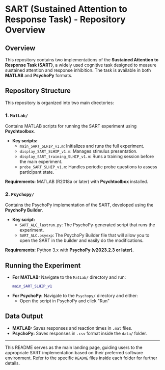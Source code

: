 # SART (Sustained Attention to Response Task) - Repository Overview

## Overview
This repository contains two implementations of the **Sustained Attention to Response Task (SART)**, a widely used cognitive task designed to measure sustained attention and response inhibition. The task is available in both **MATLAB** and **PsychoPy** formats.

## Repository Structure
This repository is organized into two main directories:

### 1. `MatLab/`
Contains MATLAB scripts for running the SART experiment using **Psychtoolbox**.
- **Key scripts:**
  - `main_SART_SLHIP_v1.m`: Initializes and runs the full experiment.
  - `display_SART_SLHIP_v1.m`: Manages stimulus presentation.
  - `display_SART_training_SLHIP_v1.m`: Runs a training session before the main experiment.
  - `probe_SART_SLHIP_v1.m`: Handles periodic probe questions to assess participant state.

**Requirements:** MATLAB (R2018a or later) with **Psychtoolbox** installed.

### 2. `Psychopy/`
Contains the PsychoPy implementation of the SART, developed using the **PsychoPy Builder**.
- **Key script:**
  - `SART_ALC_lastrun.py`: The PsychoPy-generated script that runs the experiment.
  - `SART_ALC.psyexp`: The PsychoPy Builder file that will allow you to open the SART in the builder and easily do the modifications.

**Requirements:** Python 3.x with **PsychoPy (v2023.2.3 or later)**.

## Running the Experiment
- **For MATLAB:** Navigate to the `MatLab/` directory and run:
  ```matlab
  main_SART_SLHIP_v1
  ```
- **For PsychoPy:** Navigate to the `Psychopy/` directory and either:
  - Open the script in PsychoPy and click "Run"

## Data Output
- **MATLAB:** Saves responses and reaction times in `.mat` files.
- **PsychoPy:** Saves responses in `.csv` format inside the `data/` folder.

---
This README serves as the main landing page, guiding users to the appropriate SART implementation based on their preferred software environment. Refer to the specific `README` files inside each folder for further details.
